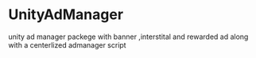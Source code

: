 # UnityAdManager
unity ad manager packege with banner ,interstital and rewarded ad along with a centerlized admanager script
